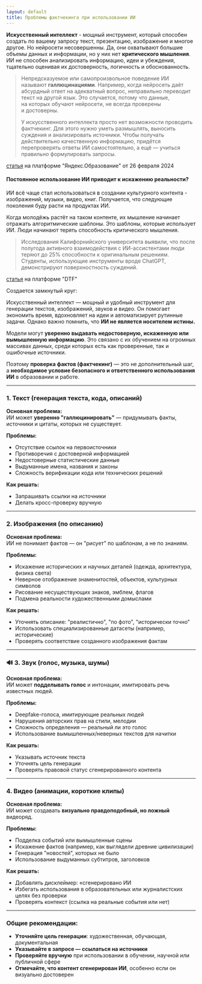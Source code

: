 ```yaml
---
layout: default
title: Проблемы фактчекинга при использовании ИИ
---
```

**Искусственный интеллект** - мощный инструмент, который способен создать по вашему запросу  текст, презентацию, изображение и многое другое. Но нейросети несовершенны. Да, они охватывают большие объемы данных и информации, но у них нет **критического мышления**.  ИИ не способен анализировать информацию, идеи и убеждения, тщательно оценивая их достоверность, логичность и обоснованность. 

> Непредсказуемое или самопроизвольное поведение ИИ называют **галлюцинациями**. Например, когда нейросеть даёт абсурдный ответ на адекватный вопрос, неправильно переводит текст на другой язык. Это случается, потому что данные, на которых обучают нейросети, не всегда проверены и достоверны.
> 
> У искусственного интеллекта просто нет возможности проводить фактчекинг. Для этого нужно уметь размышлять, выносить суждения и анализировать источники. Чтобы получать действительно качественную информацию, придётся перепроверять ответы ИИ самостоятельно, а ещё — учиться правильно формулировать запросы.

[статья](https://education.yandex.ru/journal/kak-oshibayutsya-nejroseti-iandnbspmozhnoandnbspli-uberech-sebya-otandnbspihandnbsppromahov) на платформе "Яндекс.Образование" от 26 февраля 2024

#### Постоянное использование ИИ приводит к искажению реальности?

ИИ всё чаще стал использоваться в создании культурного контента - изображений, музыки, видео, книг. Получается, что следующие поколения буду расти на продуктах ИИ. 

Когда молодёжь растёт на таком контенте, их мышление начинает отражать алгоритмические шаблоны. Это шаблоны, которые использует ИИ. Люди начинают терять способность критического мышления.

> Исследования Калифорнийского университета выявили, что после полугода активного взаимодействия с ИИ-ассистентами люди теряют до 25% способности к оригинальным решениям. Студенты, использующие инструменты вроде ChatGPT, демонстрируют поверхностность суждений.

[статья](https://dtf.ru/science/3872920-ii-kak-ugroza-kulture-i-mysleniyu-chelovechestva) на платформе "DTF"

Создается замкнутый круг:














Искусственный интеллект — мощный и удобный инструмент для генерации текстов, изображений, звуков и видео. Он помогает экономить время, вдохновляет на идеи и автоматизирует рутинные задачи. Однако важно помнить, что **ИИ не является носителем истины.**

Модели могут **уверенно выдавать недостоверную, искаженную или вымышленную информацию**. Это связано с их обучением на огромных массивах данных, среди которых есть как проверенные, так и ошибочные источники.

Поэтому **проверка фактов (фактчекинг)** — это не дополнительный шаг, а **необходимое условие безопасного и ответственного использования ИИ** в образовании и работе.

---
### **1. Текст (генерация текста, кода, описаний)**

**Основная проблема:**  
ИИ может **уверенно "галлюцинировать"** — придумывать факты, источники и цитаты, которых не существует.

**Проблемы:**

- Отсутствие ссылок на первоисточники
- Противоречия с достоверной информацией
- Недостоверные статистические данные
- Выдуманные имена, названия и законы
- Сложность верификации кода или технических решений

**Как решать:**

- Запрашивать ссылки на источники
- Делать кросс-проверку вручную

---
### **2. Изображения (по описанию)**

**Основная проблема:**  
ИИ не понимает фактов — он "рисует" по шаблонам, а не по знаниям.

**Проблемы:**

- Искажение исторических и научных деталей (одежда, архитектура, физика света)
- Неверное отображение знаменитостей, объектов, культурных символов
- Рисование несуществующих знаков, эмблем, флагов
- Подмена реальности художественными домыслами

**Как решать:**

- Уточнять описание: "реалистично", "по фото", "исторически точно"
- Использовать специализированные датасеты (например, исторические)
- Проверять соответствие созданного изображения фактам

---

### 🔊 **3. Звук (голос, музыка, шумы)**

**Основная проблема:**  
ИИ может **подделывать голос** и интонации, имитировать речь известных людей.

**Проблемы:**

- Deepfake-голоса, имитирующие реальных людей
- Нарушения авторских прав на стили, мелодии
- Сложность определения — реальный ли это голос
- Использование вымышленных/неверных текстов для начитки

**Как решать:**

- Указывать источник текста
- Уточнять цель генерации
- Проверять правовой статус сгенерированного контента

---

### **4. Видео (анимации, короткие клипы)**

**Основная проблема:**  
ИИ может создавать **визуально правдоподобный, но ложный** видеоряд.

**Проблемы:**

- Подделка событий или вымышленные сцены
- Искажение фактов (например, как выглядели древние цивилизации)
- Генерация "новостей", которых не было
- Использование выдуманных субтитров, заголовков

**Как решать:**

- Добавлять дисклеймер: «сгенерировано ИИ
- Избегать использования в образовательных или журналистских целях без проверки
- Проверять контекст (ссылка на реальные события или нет)

---

### Общие рекомендации:

- **Уточняйте цель генерации**: художественная, обучающая, документальная
- **Указывайте в запросе — ссылаться на источники**
- **Проверяйте вручную** при использовании в обучении, научной или публичной сфере
- **Отмечайте, что контент сгенерирован ИИ**, особенно если он визуально достоверен
